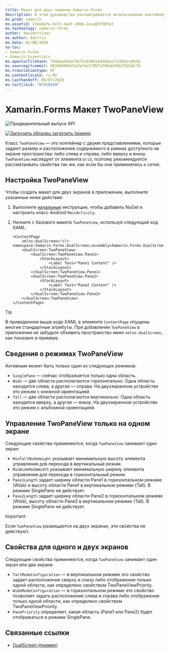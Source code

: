 ```yaml
---
title: Макет для двух экранов Xamarin.Forms
description: В этом руководстве рассматривается использование контейнера TwoPaneView из Xamarin.Forms для оптимизации интерфейса приложения на двухэкранных устройствах, таких как Surface Duo и Surface Neo.
ms.prod: xamarin
ms.assetid: 17ee8afa-5e7c-4a4f-a9b6-2aca03f30fe3
ms.technology: xamarin-forms
author: davidortinau
ms.author: daortin
ms.date: 02/08/2020
no-loc:
- Xamarin.Forms
- Xamarin.Essentials
ms.openlocfilehash: 734dea456af56f4103691e0368ae72202bce9556
ms.sourcegitcommit: 08290d004d1a7e7ac579bf1f96abf8437921dc70
ms.translationtype: HT
ms.contentlocale: ru-RU
ms.lasthandoff: 08/07/2020
ms.locfileid: "87918244"
---
```

# <a name="no-locxamarinforms-twopaneview-layout"></a>Xamarin.Forms Макет TwoPaneView

![Предварительный выпуск API](~/media/shared/preview.png)

[![Загрузить образец](~/media/shared/download.png) загрузить пример](https://docs.microsoft.com/samples/xamarin/xamarin-forms-samples/userinterface-dualscreendemos/)

Класс `TwoPaneView` — это контейнер с двумя представлениями, которые задают размер и расположение содержимого в рамках доступного на экране пространства: либо слева и справа, либо вверху и внизу. `TwoPaneView` наследует от элемента `Grid`, поэтому рекомендуется рассматривать свойства так же, как если бы они применялись к сетке.

## <a name="set-up-twopaneview"></a>Настройка TwoPaneView

Чтобы создать макет для двух экранов в приложении, выполните указанные ниже действия.

1. Выполните [начальные](index.md) инструкции, чтобы добавить NuGet и настроить класс Android `MainActivity`.
1. Начните с базового макета `TwoPaneView`, используя следующий код XAML:

    ```xaml
    <ContentPage
        xmlns:dualScreen="clr-namespace:Xamarin.Forms.DualScreen;assembly=Xamarin.Forms.DualScreen">
        <dualScreen:TwoPaneView>
            <dualScreen:TwoPaneView.Pane1>
                <StackLayout>
                    <Label Text="Pane1 Content" />
                </StackLayout>
            </dualScreen:TwoPaneView.Pane1>
            <dualScreen:TwoPaneView.Pane2>
                <StackLayout>
                    <Label Text="Pane2 Content" />
                </StackLayout>
            </dualScreen:TwoPaneView.Pane2>
        </dualScreen:TwoPaneView>
    </ContentPage>
    ```

> [!TIP]
> В приведенном выше коде XAML в элементе `ContentPage` опущены многие стандартные атрибуты. При добавлении `TwoPaneView` в приложение не забудьте объявить пространство имен `xmlns:dualScreen`, как показано в примере.

## <a name="understand-twopaneview-modes"></a>Сведения о режимах TwoPaneView

Активным может быть только один из следующих режимов:

- `SinglePane` — сейчас отображается только одна область.
- `Wide` — две области располагаются горизонтально. Одна область находится слева, а другая — справа. На двухэкранном устройстве это режим с книжной ориентацией.
- `Tall` — две области располагаются вертикально. Одна область находится вверху, а другая — внизу. На двухэкранном устройстве это режим с альбомной ориентацией.

## <a name="control-twopaneview-when-its-only-on-one-screen"></a>Управление TwoPaneView только на одном экране

Следующие свойства применяются, когда `TwoPaneView` занимает один экран:

- `MinTallModeHeight` указывает минимальную высоту элемента управления для перехода в вертикальный режим.
- `MinWideModeWidth` указывает минимальную ширину элемента управления для перехода в горизонтальный режим.
- `Pane1Length` задает ширину области Pane1 в горизонтальном режиме (Wide) и высоту области Pane1 в вертикальном режиме (Tall). В режиме SinglePane не действует.
- `Pane2Length` задает ширину области Pane2 в горизонтальном режиме (Wide), высоту области Pane2 в вертикальном режиме (Tall). В режиме SinglePane не действует.

> [!IMPORTANT]
> Если `TwoPaneView` размещается на двух экранах, эти свойства не действуют.

## <a name="properties-that-apply-when-on-one-screen-or-two"></a>Свойства для одного и двух экранов

Следующие свойства применяются, когда `TwoPaneView` занимает один экран или два экрана:

- `TallModeConfiguration` — в вертикальном режиме это свойство задает расположение сверху и снизу либо отображение только одной области, как определено свойством TwoPaneViewPriority.
- `WideModeConfiguration` — в горизонтальном режиме это свойство позволяет задать расположение слева и справа либо отображение только одной области, как определено свойством TwoPaneViewPriority.
- `PanePriority` определяет, какая область (Pane1 или Pane2) будет отображаться в режиме SinglePane.

## <a name="related-links"></a>Связанные ссылки

- [DualScreen (пример)](https://docs.microsoft.com/samples/xamarin/xamarin-forms-samples/userinterface-dualscreendemos/)
